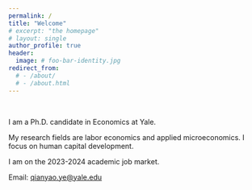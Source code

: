```yaml
---
permalink: /
title: "Welcome"
# excerpt: "the homepage"
# layout: single
author_profile: true
header:
  image: # foo-bar-identity.jpg
redirect_from: 
  # - /about/
  # - /about.html
---
```


<br />

I am a Ph.D. candidate in Economics at Yale. 

My research fields are labor economics and applied microeconomics. I focus on human capital development. 

I am on the 2023-2024 academic job market.

Email: [qianyao.ye@yale.edu](mailto:qianyao.ye@yale.edu)


